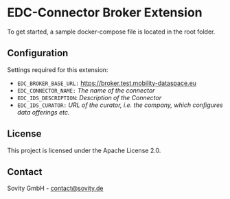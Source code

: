 # EDC-Connector Broker Extension
To get started, a sample docker-compose file is located in the root folder.

## Configuration
Settings required for this extension:

- `EDC_BROKER_BASE_URL:` https://broker.test.mobility-dataspace.eu
- `EDC_CONNECTOR_NAME:` _The name of the connector_ 
- `EDC_IDS_DESCRIPTION`: _Description of the Connector_
- `EDC_IDS_CURATOR:` _URL of the curator, i.e. the company, which configures data offerings etc._

## License
This project is licensed under the Apache License 2.0.

## Contact
Sovity GmbH - contact@sovity.de